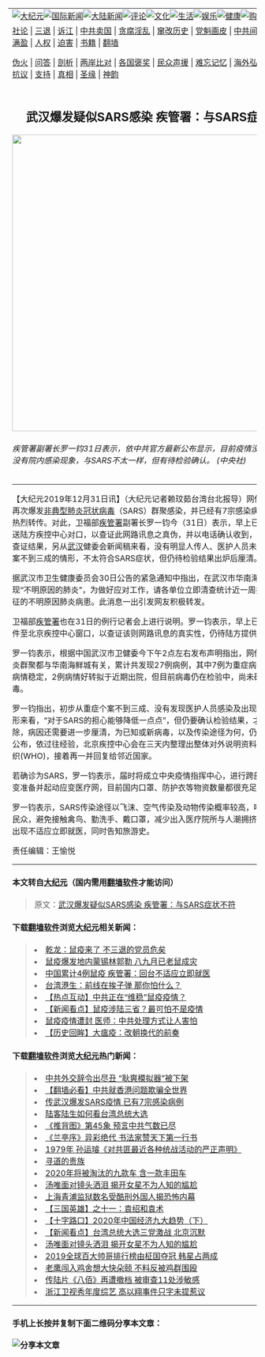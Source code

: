 <a name="1" id="1" target="_blank"></a><span id="1"></span>
<table border="0"><tr><td colspan="2" VALIGN=TOP><a href="https://github.com/ripamf2991/djy/blob/master/gb/nsc413.md#1"><img src="https://raw.githubusercontent.com/ripamf2991/www/master/t/djy/1.jpg" title="大纪元"></a><a href="https://github.com/ripamf2991/djy/blob/master/gb/n24hr.md#1"><img src="https://raw.githubusercontent.com/ripamf2991/www/master/t/djy/3.jpg" title="国际新闻"></a><a href="https://github.com/ripamf2991/djy/blob/master/gb/nsc413.md#1"><img src="https://raw.githubusercontent.com/ripamf2991/www/master/t/djy/4.jpg" title="大陆新闻"></a><a href="https://github.com/ripamf2991/djy/blob/master/gb/news392.md#1"><img src="https://raw.githubusercontent.com/ripamf2991/www/master/t/djy/5.jpg" title="评论"></a><a href="https://github.com/ripamf2991/djy/blob/master/gb/news2007.md#1"><img src="https://raw.githubusercontent.com/ripamf2991/www/master/t/djy/6.jpg" title="文化"></a><a href="https://github.com/ripamf2991/djy/blob/master/gb/news2008.md#1"><img src="https://raw.githubusercontent.com/ripamf2991/www/master/t/djy/7.jpg" title="生活"></a><a href="https://github.com/ripamf2991/djy/blob/master/gb/ncyule.md#1"><img src="https://raw.githubusercontent.com/ripamf2991/www/master/t/djy/8.jpg" title="娱乐"></a><a href="https://github.com/ripamf2991/djy/blob/master/gb/nsc1002.md#1"><img src="https://raw.githubusercontent.com/ripamf2991/www/master/t/djy/9.jpg" title="健康"><a href="https://www.youlucky.com"><img src="https://raw.githubusercontent.com/ripamf2991/www/master/t/djy/10.jpg" title="购物"></a><a href="https://www.supportepoch.org/donation?utm_medium=epochtimes&utm_source=referral&utm_campaign=donate_button_djyhomepage"><img src="https://raw.githubusercontent.com/ripamf2991/www/master/t/djy/12.jpg" title="捐款"></a></td></tr>
<tr><td colspan="2" VALIGN=TOP><a target="_blank" href="https://github.com/ripamf2991/djy/blob/master/gb/9p.md#1">社论</a> | <a target="_blank" href="https://github.com/ripamf2991/djy/blob/master/gb/nf5657.md#1">三退</a> | <a target="_blank" href="https://github.com/ripamf2991/djy/blob/master/gb/nf6123.md#1">诉江</a> | <a target="_blank" href="https://github.com/ripamf2991/djy/blob/master/gb/nf1176117.md#1">中共卖国</a> | <a target="_blank" href="https://github.com/ripamf2991/djy/blob/master/gb/nf5773.md#1">贪腐淫乱</a> | <a target="_blank" href="https://github.com/ripamf2991/djy/blob/master/gb/nf1176115.md#1">窜改历史</a> | <a target="_blank" href="https://github.com/ripamf2991/djy/blob/master/gb/nf1176107.md#1">党魁画皮</a> | <a target="_blank" href="https://github.com/ripamf2991/djy/blob/master/gb/nf1320400.md#1">中共间谍</a> | <a target="_blank" href="https://github.com/ripamf2991/djy/blob/master/gb/nf1176114.md#1">破坏传统</a> | <a target="_blank" href="https://github.com/ripamf2991/djy/blob/master/gb/nf5287.md#1">恶贯满盈</a> | <a target="_blank" href="https://github.com/ripamf2991/djy/blob/master/gb/ncid278.md#1">人权</a> | <a target="_blank" href="https://github.com/ripamf2991/djy/blob/master/gb/nf1176111.md#1">迫害</a> | <a target="_blank" href="https://github.com/ripamf2991/djy/blob/master/gb/nf1235328.md#1">书籍</a> | <a target="_blank" href="https://github.com/ripamf2991/www/blob/master/README.md?zsrh#1">翻墙</a></p><p><a target="_blank" href="https://github.com/ripamf2991/djy/blob/master/gb/nf5562.md#1">伪火</a> | <a target="_blank" href="https://github.com/ripamf2991/djy/blob/master/gb/nf4378.md#1">问答</a> | <a target="_blank" href="https://github.com/ripamf2991/djy/blob/master/gb/nf5792.md#1">剖析</a> | <a target="_blank" href="https://github.com/ripamf2991/djy/blob/master/gb/nf5735.md#1">两岸比对</a> | <a target="_blank" href="https://github.com/ripamf2991/djy/blob/master/gb/nf6119.md#1">各国褒奖</a> | <a target="_blank" href="https://github.com/ripamf2991/djy/blob/master/gb/nf6120.md#1">民众声援</a> | <a target="_blank" href="https://github.com/ripamf2991/djy/blob/master/gb/nf1188594.md#1">难忘记忆</a> | <a target="_blank" href="https://github.com/ripamf2991/djy/blob/master/gb/nf3180.md#1">海外弘传</a> | <a target="_blank" href="https://github.com/ripamf2991/djy/blob/master/gb/nf5410.md#1">万人上访</a> | <a target="_blank" href="https://github.com/ripamf2991/ntdtv/blob/master/gb/prog1530_1.md#1">和平抗议</a> | <a target="_blank" href="https://github.com/ripamf2991/djy/blob/master/gb/nf4386.md#1">支持</a> | <a target="_blank" href="https://github.com/ripamf2991/djy/blob/master/gb/nf4389.md#1">真相</a> | <a target="_blank" href="https://github.com/ripamf2991/djy/blob/master/gb/nf5790.md#1">圣缘</a> | <a target="_blank" href="https://github.com/ripamf2991/djy/blob/master/gb/nf4786.md#1">神韵</a></td></tr>
<tr><td VALIGN=TOP width="626"><h2 align=center>武汉爆发疑似SARS感染 疾管署：与SARS症状不符</h2>
<img width="600" src="http://i.epochtimes.com/assets/uploads/2019/12/554c7c19817bf7c0d7ec272bb4dcd0af-600x400.jpg" />
<h6>疾管署副署长罗一钧31日表示，依中共官方最新公布显示，目前疫情没有人传人、也没有院内感染现象，与SARS不太一样，但有待检验确认。 (中央社)
</h6>
<hr>
<p>【大纪元2019年12月31日讯】（大纪元记者赖玟茹台湾台北报导）网传，中国<a href="https://github.com/ripamf2991/djy/blob/master/gb/tag/%E6%AD%A6%E6%B1%89.md">武汉</a>再次爆发<a href="https://github.com/ripamf2991/djy/blob/master/gb/tag/%E9%9D%9E%E5%85%B8%E5%9E%8B%E8%82%BA%E7%82%8E%E5%86%A0%E7%8A%B6%E7%97%85%E6%AF%92.md">非典型肺炎冠状病毒</a>（SARS）群聚感染，并已经有7宗感染病例，引发网友热烈转传。对此，卫福部<a href="https://github.com/ripamf2991/djy/blob/master/gb/tag/%E7%96%BE%E7%AE%A1%E7%BD%B2.md">疾管署</a>副署长罗一钧今（31日）表示，早上已寄电子邮件传送陆方疾控中心对口，以查证此网路讯息之真伪，并以电话确认收到，尚待陆方提供查证结果，另从<a href="https://github.com/ripamf2991/djy/blob/master/gb/tag/%E6%AD%A6%E6%B1%89.md">武汉</a>健委会新闻稿来看，没有明显人传人、医护人员未传染及重症个案不到三成的情形，不太符合SARS症状，但仍待检验结果出炉后厘清。</p>
<p>据武汉市卫生健康委员会30日公告的紧急通知中指出，在武汉市华南海鲜市场陆续出现“不明原因的肺炎”，为做好应对工作，请各单位立即清查统计近一周接诊过类似特征的不明原因肺炎病患。此消息一出引发网友积极转发。</p>
<p>卫福部<a href="https://github.com/ripamf2991/djy/blob/master/gb/tag/%E7%96%BE%E7%AE%A1%E7%BD%B2.md">疾管署</a>也在31日的例行记者会上进行说明。罗一钧表示，早上已经寄送电子邮件至北京疾控中心窗口，以查证该则网路讯息的真实性，仍待陆方提供查证结果。</p>
<p>罗一钧表示，根据中国武汉市卫健委今下午2点左右发布声明指出，网传的非典型肺炎群聚都与华南海鲜城有关，累计共发现27例病例，其中7例为重症病例，其余病例病情稳定，2例病情好转拟于近期出院，但目前病毒仍在检验中，尚未确认为何种病毒。</p>
<p>罗一钧指出，初步从重症个案不到三成、没有发现医护人员感染及出现人传人感染情形来看，“对于SARS的担心能够降低一点点”，但仍要确认检验结果，才能确认或排除，病因还需要进一步厘清，为已知或新病毒，以及传染途径为何，仍待中国调查及公布，依过往经验，北京疾控中心会在三天内整理出整体对外说明资料给世界卫生组织(WHO)，接着再一并回复给邻近国家。</p>
<p>若确诊为SARS，罗一钧表示，届时将成立中央疫情指挥中心，进行跨部会协调、应变准备并起动应变医疗网，目前国内口罩、防护衣等物资数量都很充足。</p>
<p>罗一钧表示，SARS传染途径以飞沫、空气传染及动物传染概率较高，呼吁赴武汉的民众，避免接触禽鸟、勤洗手、戴口罩，减少出入医疗院所与人潮拥挤场所，回台若出现不适应立即就医，同时告知旅游史。</p>
<p>责任编辑：王愉悦</p>

<hr>

#### 本文转自<a href="http://www.epochtimes.com">大纪元</a>（国内需用<a href="https://git.io/JesJV">翻墙软件</a>才能访问）
> 原文：<a href="http://www.epochtimes.com/gb/19/12/31/n11757809.htm">武汉爆发疑似SARS感染 疾管署：与SARS症状不符</a>


#### 下载<a href="https://git.io/JesJV">翻墙软件</a>浏览<a href="http://www.epochtimes.com">大纪元</a>相关新闻：
> <li><a href="http://www.epochtimes.com/gb/19/11/30/n11691210.htm">乾龙：鼠疫来了  不三退的党员危矣</a></li>
> <li><a href="http://www.epochtimes.com/gb/19/11/24/n11677610.htm">鼠疫爆发地内蒙锡林郭勒 八九月已老鼠成灾</a></li>
> <li><a href="http://www.epochtimes.com/gb/19/11/22/n11674095.htm">中国累计4例鼠疫 疾管署：回台不适应立即就医</a></li>
> <li><a href="http://www.epochtimes.com/gb/19/11/19/n11667325.htm">台湾港生：前线在挨子弹 那你怕什么？</a></li>
> <li><a href="http://www.epochtimes.com/gb/19/11/19/n11667347.htm">【热点互动】中共正在“维稳”鼠疫疫情？</a></li>
> <li><a href="http://www.epochtimes.com/gb/19/11/18/n11664341.htm">【新闻看点】鼠疫涉陆三省？最可怕不是疫情</a></li>
> <li><a href="http://www.epochtimes.com/gb/19/11/18/n11663391.htm">鼠疫疫情遭封 医师：中共处理方式让人害怕</a></li>
> <li><a href="http://www.epochtimes.com/gb/19/11/17/n11661605.htm">【历史回眸】大瘟疫：改朝换代的前奏</a></li>

#### 下载<a href="https://git.io/JesJV">翻墙软件</a>浏览<a href="http://www.epochtimes.com">大纪元</a>热门新闻：
> <li><a href="http://www.epochtimes.com/gb/19/12/30/n11756102.htm">中共外交辞令出尽丑 “耿爽模拟器”被下架</a></li>
> <li><a href="http://www.epochtimes.com/gb/19/12/30/n11754189.htm">【翻墙必看】中共就香港问题欺骗全世界</a></li>
> <li><a href="http://www.epochtimes.com/gb/19/12/31/n11756631.htm">传武汉爆发SARS疫情 已有7宗感染病例</a></li>
> <li><a href="http://www.epochtimes.com/gb/19/12/30/n11756339.htm">陆客陆生如何看台湾总统大选</a></li>
> <li><a href="http://www.epochtimes.com/gb/19/12/26/n11745932.htm">《推背图》第45象 预言中共气数已尽</a></li>
> <li><a href="http://www.epochtimes.com/gb/19/12/24/n11741785.htm">《兰亭序》异彩绝代 书法家赞天下第一行书</a></li>
> <li><a href="http://www.epochtimes.com/gb/19/12/23/n11740590.htm">1979年 孙运璿《对共匪最近各种统战活动的严正声明》</a></li>
> <li><a href="http://www.epochtimes.com/gb/19/12/16/n11726783.htm">寻道的贵族</a></li>
> <li><a href="http://www.epochtimes.com/gb/19/12/23/n11741242.htm">2020年将被淘汰的九款车 含一款丰田车</a></li>
> <li><a href="http://www.epochtimes.com/gb/19/12/29/n11753643.htm">汤唯面对镜头洒泪 揭开女星不为人知的尴尬</a></li>
> <li><a href="http://www.epochtimes.com/gb/19/12/29/n11752142.htm">上海青浦监狱数名受酷刑外国人揭恐怖内幕</a></li>
> <li><a href="http://www.epochtimes.com/gb/19/12/25/n11744650.htm">【三国英雄】之十一：袁绍和袁术</a></li>
> <li><a href="http://www.epochtimes.com/gb/19/12/30/n11753878.htm">【十字路口】2020年中国经济九大趋势（下）</a></li>
> <li><a href="http://www.epochtimes.com/gb/19/12/30/n11756074.htm">【新闻看点】台湾总统大选三党激战 北京沉默</a></li>
> <li><a href="http://www.epochtimes.com/gb/19/12/29/n11753643.htm">汤唯面对镜头洒泪 揭开女星不为人知的尴尬</a></li>
> <li><a href="http://www.epochtimes.com/gb/19/12/28/n11751142.htm">2019全球百大帅哥排行榜由柾国夺冠 韩星占两成</a></li>
> <li><a href="http://www.epochtimes.com/gb/19/12/29/n11752296.htm">老鹰闯入鸡舍想大快朵颐 不料反被鸡群围殴</a></li>
> <li><a href="http://www.epochtimes.com/gb/19/12/30/n11756136.htm">传陆片《八佰》再遭撤档 被审查11处涉敏感</a></li>
> <li><a href="http://www.epochtimes.com/gb/19/12/29/n11753504.htm">浙江卫视秀年度综艺 高以翔事件只字未提惹议</a></li>
<hr>

#### 手机上长按并复制下面二维码分享本文章：<br><br><img src="http://d1p1.ip.zn2.us/v.php?action=qrcode&url=https://github.com/ripamf2991/djy/blob/master/gb/19/12/31/n11757809.md%231" title="分享本文章"></td><td VALIGN=TOP><a href="https://github.com/ripamf2991/djy/blob/master/gb/16/1/21/n4622075.md?dfh#1" target="_blank"><img src="https://raw.githubusercontent.com/ripamf2991/djy/master/gb/300/wei-f1.jpg" title="中共的伪火骗局"  alt="中共的伪火骗局"></a><br><a href="https://github.com/ripamf2991/www/blob/master/README.md?dfh#9" target="_blank"><img src="https://raw.githubusercontent.com/ripamf2991/djy/master/gb/300/yong-h.jpg" title="永恒的见证"  alt="永恒的见证"></a><br><a href="https://github.com/ripamf2991/djy/blob/master/gb/13/9/29/n3974789.md?dfh#1" target="_blank"><img src="https://raw.githubusercontent.com/ripamf2991/djy/master/gb/300/shang-lnz.jpg" title="善良女子被中共投男牢"  alt="善良女子被中共投男牢"></a><br><a href="https://github.com/ripamf2991/djy/blob/master/gb/16/3/16/n4663449.md?dfh#1" target="_blank"><img src="https://raw.githubusercontent.com/ripamf2991/djy/master/gb/300/huo-z3.jpg" title="警卫目击活摘器官"  alt="警卫目击活摘器官"></a><br><a href="https://github.com/ripamf2991/djy/blob/master/gb/16/8/7/n8177641.md?dfh#1" target="_blank"><img src="https://raw.githubusercontent.com/ripamf2991/djy/master/gb/300/huo-z4.jpg" title="证人描述活摘恐怖"  alt="证人描述活摘恐怖"></a><br><a href="https://github.com/ripamf2991/djy/blob/master/gb/10/4/19/n2881569.md?dfh#1" target="_blank"><img src="https://raw.githubusercontent.com/ripamf2991/djy/master/gb/300/huo-z1.jpg" title="揭开活摘器官黑幕"  alt="揭开活摘器官黑幕"></a><br><a href="https://github.com/ripamf2991/djy/blob/master/gb/10/11/7/n3077476.md?dfh#1" target="_blank"><img src="https://raw.githubusercontent.com/ripamf2991/djy/master/gb/300/ma-ks.jpg" title="马克思的成魔之路"  alt="马克思的成魔之路"></a><br><a href="https://github.com/ripamf2991/djy/blob/master/gb/14/6/9/n4173977.md?dfh#1" target="_blank"><img src="https://raw.githubusercontent.com/ripamf2991/djy/master/gb/300/chang-zs.jpg" title="藏字石 蕴天机"  alt="藏字石 蕴天机"></a><br><a href="https://github.com/ripamf2991/djy/blob/master/gb/18/5/10/n10381511.md?dfh#1" target="_blank"><img src="https://raw.githubusercontent.com/ripamf2991/djy/master/gb/300/st1.jpg" title="关注3亿人三退"  alt="关注3亿人三退"></a><br><a href="https://github.com/ripamf2991/djy/blob/master/gb/18/3/21/n10237682.md?dfh#1" target="_blank"><img src="https://raw.githubusercontent.com/ripamf2991/djy/master/gb/300/jie-t.jpg" title="解体中共复兴中华"  alt="解体中共复兴中华"></a><br><a href="https://github.com/ripamf2991/djy/blob/master/gb/9/2/9/n2422991.md?dfh#1" target="_blank"><img src="https://raw.githubusercontent.com/ripamf2991/djy/master/gb/300/gao-zs.jpg" title="中共迫害良心律师"  alt="中共迫害良心律师"></a><br><a href="https://github.com/ripamf2991/djy/blob/master/gb/18/12/9/n10900044.md?dfh#1" target="_blank"><img src="https://raw.githubusercontent.com/ripamf2991/djy/master/gb/300/sj1.jpg" title="303万人举报江泽民"  alt="303万人举报江泽民"></a><br><a href="https://github.com/ripamf2991/djy/blob/master/gb/18/8/28/n10672014.md?dfh#1" target="_blank"><img src="https://raw.githubusercontent.com/ripamf2991/djy/master/gb/300/sj2.jpg" title="这些官员为何起诉江泽民"  alt="这些官员为何起诉江泽民"></a><br><a href="https://github.com/ripamf2991/djy/blob/master/gb/8/12/18/n2367165.md?dfh#1" target="_blank"><img src="https://raw.githubusercontent.com/ripamf2991/djy/master/gb/300/liangan.jpg" title="海峡两岸的强烈对比"  alt="海峡两岸的强烈对比"></a><br><a href="https://github.com/ripamf2991/djy/blob/master/gb/15/12/10/n4593139.md?dfh#1" target="_blank"><img src="https://raw.githubusercontent.com/ripamf2991/djy/master/gb/300/jia-ndzl.jpg" title="加拿大总理的贺信"  alt="加拿大总理的贺信"></a><br><a href="https://github.com/ripamf2991/djy/blob/master/gb/11/6/17/n3289382.md?dfh#1" target="_blank"><img src="https://raw.githubusercontent.com/ripamf2991/djy/master/gb/300/xiao-wd.jpg" title="探寻真相兼听则明"  alt="探寻真相兼听则明"></a><br><a href="https://github.com/ripamf2991/djy/blob/master/gb/18/10/27/n10812623.md?dfh#1" target="_blank"><img src="https://raw.githubusercontent.com/ripamf2991/djy/master/gb/300/yindu.jpg" title="印度媒体报道东方"  alt="印度媒体报道东方"></a><br><a href="https://github.com/ripamf2991/djy/blob/master/gb/18/6/9/n10469652.md?dfh#1" target="_blank"><img src="https://raw.githubusercontent.com/ripamf2991/djy/master/gb/300/xie-j.jpg" title="不一样的海外校园"  alt="不一样的海外校园"></a><br><a href="https://github.com/ripamf2991/djy/blob/master/gb/7/4/5/n1669415.md?dfh#1" target="_blank"><img src="https://raw.githubusercontent.com/ripamf2991/djy/master/gb/300/li-up.jpg" title="从大师到徒弟的传奇"  alt="从大师到徒弟的传奇"></a><br><a href="https://github.com/ripamf2991/djy/blob/master/gb/17/5/26/n9191512.md?dfh#1" target="_blank"><img src="https://raw.githubusercontent.com/ripamf2991/djy/master/gb/300/zfl2.jpg" title="亿万人与东方一本奇书"  alt="亿万人与东方一本奇书"></a><br><a href="https://github.com/ripamf2991/djy/blob/master/gb/13/11/27/n4020290.md?dfh#1" target="_blank"><img src="https://raw.githubusercontent.com/ripamf2991/djy/master/gb/300/zhen-h.jpg" title="大陆见不到的震撼场面"  alt="大陆见不到的震撼场面"></a><br><a href="https://github.com/ripamf2991/djy/blob/master/gb/15/7/17/n4482910.md?dfh#1" target="_blank"><img src="https://raw.githubusercontent.com/ripamf2991/djy/master/gb/300/dalu-sk.jpg" title="人心向善 大陆当初盛况"  alt="人心向善 大陆当初盛况"></a><br><a href="https://github.com/ripamf2991/djy/blob/master/gb/19/1/5/n10955468.md?dfh#1" target="_blank"><img src="https://raw.githubusercontent.com/ripamf2991/djy/master/gb/300/zfl1.jpg" title="追寻真理 这书讲什么"  alt="追寻真理 这书讲什么"></a><br><a href="https://github.com/ripamf2991/www/blob/master/README.md?dfh#1" target="_blank"><img src="https://raw.githubusercontent.com/ripamf2991/djy/master/gb/300/fq1.jpg" title="下载免费翻墙软件"  alt="下载免费翻墙软件"></a><br></td></tr></table>
